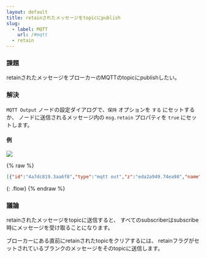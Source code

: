 ```yaml
---
layout: default
title: retainされたメッセージをtopicにpublish
slug:
  - label: MQTT
    url: /#mqtt
  - retain
---
```


### 課題

retainされたメッセージをブローカーのMQTTのtopicにpublishしたい。

### 解決

<code class="node">MQTT Output</code> ノードの設定ダイアログで、`保持` オプションを `する` にセットするか、
ノードに送信されるメッセージ内の `msg.retain` プロパティを `true` にセットします。

#### 例

![](/images/mqtt/publish-retained-message.png)

{% raw %}
~~~json
[{"id":"4a7dc819.3aa6f8","type":"mqtt out","z":"eda2a949.74ea98","name":"","topic":"sensors/livingroom/temp","qos":"","retain":"true","broker":"61de5090.0f5d9","x":430,"y":420,"wires":[]},{"id":"fb7b873.c391878","type":"inject","z":"eda2a949.74ea98","name":"temperature","topic":"","payload":"22","payloadType":"num","repeat":"","crontab":"","once":false,"x":230,"y":420,"wires":[["4a7dc819.3aa6f8"]]},{"id":"61de5090.0f5d9","type":"mqtt-broker","z":"","broker":"localhost","port":"1883","clientid":"","usetls":false,"compatmode":true,"keepalive":"60","cleansession":true,"willTopic":"","willQos":"0","willPayload":"","birthTopic":"","birthQos":"0","birthPayload":""}]
~~~
{: .flow}
{% endraw %}

### 議論

retainされたメッセージをtopicに送信すると、
すべてのsubscriberはsubscribe時にメッセージを受け取ることになります。

ブローカーにある直前にretainされたtopicをクリアするには、
retainフラグがセットされているブランクのメッセージをそのtopicに送信します。
